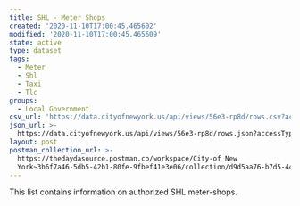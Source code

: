 ```yaml
---
title: SHL - Meter Shops
created: '2020-11-10T17:00:45.465602'
modified: '2020-11-10T17:00:45.465609'
state: active
type: dataset
tags:
  - Meter
  - Shl
  - Taxi
  - Tlc
groups:
  - Local Government
csv_url: 'https://data.cityofnewyork.us/api/views/56e3-rp8d/rows.csv?accessType=DOWNLOAD'
json_url: >-
  https://data.cityofnewyork.us/api/views/56e3-rp8d/rows.json?accessType=DOWNLOAD
layout: post
postman_collection_url: >-
  https://thedaydasource.postman.co/workspace/City-of New
  York~3b6f7a46-5db5-42b1-80fe-9fbef41e3e06/collection/d9d5aa76-b7d5-4445-b4f3-aad2fdbca404
---
```

This list contains information on authorized SHL meter-shops.

